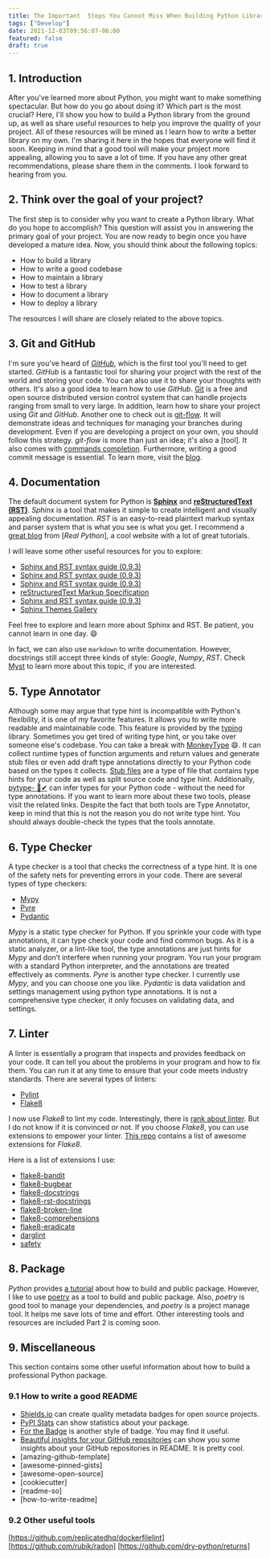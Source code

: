 ```yaml
---
title: The Important  Steps You Cannot Miss When Building Python Library Part 1
tags: ["Develop"]
date: 2021-12-03T09:56:07-06:00
featured: false
draft: true
---
```


## 1. Introduction

After you've learned more about Python, you might want to make something spectacular. But how do you go about doing it? Which part is the most crucial?
Here, I'll show you how to build a Python library from the ground up, as well as share useful resources to help you improve the quality of your project.
All of these resources will be mined as I learn how to write a better library on my own.
I'm sharing it here in the hopes that everyone will find it soon.
Keeping in mind that a good tool will make your project more appealing, allowing you to save a lot of time.
If you have any other great recommendations, please share them in the comments.
I look forward to hearing from you.

## 2. Think over the goal of your project?

The first step is to consider why you want to create a Python library.
What do you hope to accomplish? This question will assist you in answering the primary goal of your project.
You are now ready to begin once you have developed a mature idea.
Now, you should think about the following topics:

- How to build a library
- How to write a good codebase
- How to maintain a library
- How to test a library
- How to document a library
- How to deploy a library

The resources I will share are closely related to the above topics.

## 3. Git and GitHub

I'm sure you've heard of [*GitHub*], which is the first tool you'll need to get started.
_GitHub_ is a fantastic tool for sharing your project with the rest of the world and storing your code.
You can also use it to share your thoughts with others.
It's also a good idea to learn how to use _GitHub_.
[Git] is a free and open source distributed version control system that can handle projects ranging from small to very large.
In addition, learn how to share your project using _Git_ and _GitHub_.
Another one to check out is [git-flow]. It will demonstrate ideas and techniques for managing your branches during development.
Even if you are developing a project on your own, you should follow this strategy.
_git-flow_ is more than just an idea; it's also a [tool].
It also comes with [commands completion].
Furthermore, writing a good commit message is essential. To learn more, visit the [blog].

## 4. Documentation

The default document system for Python is [**Sphinx**] and [**reStructuredText (RST)**].
_Sphinx_ is a tool that makes it simple to create intelligent and visually appealing documentation.
_RST_ is an easy-to-read plaintext markup syntax and parser system that is what you see is what you get.
I recommend a [great blog](https://realpython.com/documenting-python-code) from [_Real Python_], a cool website with a lot of great tutorials.

I will leave some other useful resources for you to explore:

- [Sphinx and RST syntax guide (0.9.3)]
- [Sphinx and RST syntax guide (0.9.3)]
- [Sphinx and RST syntax guide (0.9.3)]
- [reStructuredText Markup Specification]
- [Sphinx and RST syntax guide (0.9.3)]
- [Sphinx Themes Gallery]

Feel free to explore and learn more about Sphinx and RST. Be patient, you cannot learn in one day. :smile:

In fact, we can also use `markdown` to write documentation.
However, docstrings still accept three kinds of style: _Google_, _Numpy_, _RST_. Check [Myst] to learn more about this topic, if you are interested.

## 5. Type Annotator

Although some may argue that type hint is incompatible with Python's flexibility, it is one of my favorite features.
It allows you to write more readable and maintainable code.
This feature is provided by the [typing] library.
Sometimes you get tired of writing type hint, or you take over someone else's codebase.
You can take a break with [MonkeyType] :smile:.
It can collect runtime types of function arguments and return values and generate stub files or even add draft type annotations directly to your Python code based on the types it collects.
[Stub files] are a type of file that contains type hints for your code as well as split source code and type hint.
Additionally, [pytype- 🦆✔] can infer types for your Python code - without the need for type annotations.
If you want to learn more about these two tools, please visit the related links.
Despite the fact that both tools are Type Annotator, keep in mind that this is not the reason you do not write type hint.
You should always double-check the types that the tools annotate.

## 6. Type Checker

A type checker is a tool that checks the correctness of a type hint.
It is one of the safety nets for preventing errors in your code. There are several types of type checkers:

- [Mypy]
- [Pyre]
- [Pydantic]

_Mypy_ is a static type checker for Python.
If you sprinkle your code with type annotations, it can type check your code and find common bugs.
As it is a static analyzer, or a lint-like tool, the type annotations are just hints for _Mypy_ and don’t interfere when running your program.
You run your program with a standard Python interpreter, and the annotations are treated effectively as comments.
_Pyre_ is another type checker.
I currently use _Mypy_, and you can choose one you like.
_Pydantic_ is data validation and settings management using python type annotations.
It is not a comprehensive type checker, it only focuses on validating data, and settings.

## 7. Linter

A linter is essentially a program that inspects and provides feedback on your code. It can tell you about the problems in your program and how to fix them. You can run it at any time to ensure that your code meets industry standards. There are several types of linters:

- [Pylint]
- [Flake8]

I now use _Flake8_ to lint my code. Interestingly, there is [rank about linter]. But I do not know if it is convinced or not.
If you choose _Flake8_, you can use extensions to empower your linter. [This repo] contains a list of awesome extensions for _Flake8_.

Here is a list of extensions I use:

- [flake8-bandit]
- [flake8-bugbear]
- [flake8-docstrings]
- [flake8-rst-docstrings]
- [flake8-broken-line]
- [flake8-comprehensions]
- [flake8-eradicate]
- [darglint]
- [safety]

<!-- Link -->

## 8. Package

_Python_ provides [a tutorial] about how to build and public package.
However, I like to use [poetry] as a tool to build and public package.
Also, _poetry_ is good tool to manage your dependencies, and _poetry_ is a project manage tool. It helps me save lots of time and effort.
Other interesting tools and resources are included Part 2 is coming soon.

## 9. Miscellaneous

This section contains some other useful information about how to build a professional Python package.

### 9.1 How to write a good README

- [Shields.io] can create quality metadata badges for open source projects.
- [PyPI Stats] can show statistics about your package.
- [For the Badge] is another style of badge. You may find it useful.
- [Beautiful insights for your GitHub repositories] can show you some insights about your GitHub repositories in README. It is pretty cool.
- [amazing-github-template]
- [awesome-pinned-gists]
- [awesome-open-source]
- [cookiecutter]
- [readme-so]
- [how-to-write-readme]

### 9.2 Other useful tools

[https://github.com/replicatedhq/dockerfilelint]
[https://github.com/rubik/radon]
[https://github.com/dry-python/returns]

<!-- link -->

[*github*]: https://github.com
[darglint]: https://pypi.org/project/darglint/
[flake8-bandit]: https://pypi.org/project/flake8-bandit/
[flake8-broken-line]: https://pypi.org/project/flake8-broken-line/
[flake8-bugbear]: https://pypi.org/project/flake8-bugbear/
[flake8-comprehensions]: https://pypi.org/project/flake8-comprehensions/
[flake8-docstrings]: https://pypi.org/project/flake8-docstrings/
[flake8-eradicate]: https://pypi.org/project/flake8-eradicate/
[flake8-rst-docstrings]: https://pypi.org/project/flake8-rst-docstrings/
[git]: https://git-scm.com
[git-flow]: https://jeffkreeftmeijer.com/git-flow/
[safety]: https://pypi.org/project/safety/
[commands completion]: https://github.com/bobthecow/git-flow-completion
[blog]: https://medium.com/@hritik.jaiswal/how-to-write-a-good-commit-message-9d2d533b9052
[**sphinx**]: https://www.sphinx-doc.org/en/master/
[**restructuredtext (rst)**]: https://docutils.sourceforge.io/rst.html
[great blog]: https://realpython.com/documenting-python-code/
[sphinx and rst syntax guide (0.9.3)]: https://thomas-cokelaer.info/tutorials/sphinx/rest_syntax.html
[restructuredtext markup specification]: https://docutils.sourceforge.io/docs/ref/rst/restructuredtext.html
[sphinx themes gallery]: https://sphinx-themes.org/#themes
[myst]: https://myst-parser.readthedocs.io/en/latest/
[typing]: https://docs.python.org/3/library/typing.html
[monkeytype]: https://github.com/instagram/MonkeyType
[stub files]: https://mypy.readthedocs.io/en/stable/stubs.html
[pytype- 🦆✔]: https://google.github.io/pytype/
[mypy]: https://mypy.readthedocs.io/en/stable/
[pyre]: https://pyre-check.org/docs/getting-started/
[pydantic]: https://pydantic-docs.helpmanual.io/
[pylint]: https://www.pylint.org/
[flake8]: https://flake8.readthedocs.io/en/latest/
[rank about linter]: https://www.slant.co/topics/2692/~best-python-code-linters
[this repo]: https://github.com/DmytroLitvinov/awesome-flake8-extensions
[a tutorial]: https://packaging.python.org/en/latest/tutorials/packaging-projects/#creating-the-package-files
[poetry]: https://python-poetry.org/
[shields.io]: https://shields.io/category/downloads
[pypi stats]: https://pypistats.org/search/%20pyboxes
[for the badge]: https://forthebadge.com/
[beautiful insights for your github repositories]: https://repobeats.axiom.co/
[https://github.com/replicatedhq/dockerfilelint]: https://github.com/replicatedhq/dockerfilelint
[https://github.com/rubik/radon]: https://github.com/rubik/radon
[https://github.com/dry-python/returns]: https://github.com/dry-python/returns
